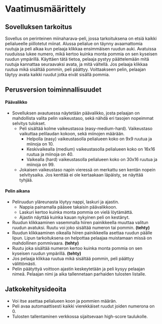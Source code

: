 # Vaatimusmäärittely

## Sovelluksen tarkoitus

Sovellus on perinteinen miinaharava-peli, jossa tarkoituksena on etsiä kaikki pelialueelle piillotetut miinat. Alussa pelialue on täynny avaamattomia ruutuja ja peli alkaa kun pelaaja klikkaa ensimmäisen ruudun auki. Avatuissa ruuduissa lukee numero, mikä kertoo kuinka monta pommia on sen kyseisen ruudun ympärillä. Käyttäen tätä tietoa, pelaaja pystyy päättelemään mitä ruutuja kannattaa seuraavaksi avata, ja mitä vältellä. Jos pelaaja klikkaa ruutua mikä sisältää pommin, peli päättyy. Voittaakseen pelin, pelaajan täytyy avata kaikki ruudut jotka eivät sisällä pommia.

## Perusversion toiminnallisuudet

#### Päävalikko
- Sovelluksen avautuessa näytetään päävalikko, josta pelaajan on mahdollista valita pelin vaikeustaso, sekä nähdä eri tasojen nopeimmat selvitys tulokset.
  - Peli sisältää kolme vaikeustasoa (easy-medium-hard). Vaikeustaso vaikuttaa pelilaudan kokoon, sekä miinojen määrään.
    - Helpolla (easy) vaikeustasolla pelialueen koko on 9x9 ruutua ja miinoja on 10.
    - Keskivaikealla (medium) vaikeustasolla pelialueen koko on 16x16 ruutua ja miinoja on 40.
    - Vaikealla (hard) vaikeustasolla pelialueen koko on 30x16 ruutua ja miinoja on 99.
  - Jokaisen vaikeustaso napin vieressä on merkattu sen kentän nopein selvitysaika. Jos kenttää ei ole kertaakaan läpäisty, se näyttää tyhjää.

#### Pelin aikana
- Peliruudun yläreunasta löytyy nappi, laskuri ja ajastin.
  - Nappia painamalla pääsee takaisin päävalikkoon.
  - Laskuri kertoo kuinka monta pommia on vielä löytämättä.
  - Ajastin näyttää kuinka kauan nykyinen peli on kestänyt.
- Ruudun klikkaaminen vasemmalla hiiren painikkeella muuttaa valitun ruudun avatuksi. Ruutu voi joko sisältää numeron tai pommin. **(tehty)**
- Ruudun klikkaaminen oikealla hiiren painikkeella asettaa ruudun päälle lipun. Lipun tarkoituksena on helpottaa pelaajaa muistamaan missä on mahdollinen pommivaara. **(tehty)**
- Ruutu joka sisältää numeron kertoo kuinka monta pommia on sen kyseisen ruudun ympärillä. **(tehty)**
- Jos pelaaja klikkaa ruutua mikä sisältää pommin, peli päättyy välittömästi.
- Pelin päätyttyä voittoon ajastin keskeytetään ja peli kysyy pelaajan nimeä. Pelaajan nimi ja aika tallennetaan parhaiden tulosten listalle.

## Jatkokehitysideoita

- Voi itse asettaa pelialueen koon ja pommien määrän.
- Peli avaa automaattisesti kaikki vierekkäiset ruudut joiden numerona on 0.
- Tulosten tallentaminen verkkossa sijaitsevaan high-score taulukolle.
